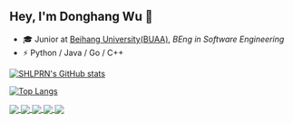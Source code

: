 ## Hey, I'm Donghang Wu 👋

- 🎓 Junior at [Beihang University(BUAA)](https://www.buaa.edu.cn), _BEng in Software Engineering_
- ⚡ Python / Java / Go / C++

[![SHLPRN's GitHub stats](https://github-readme-stats-ten-gilt.vercel.app/api?username=shlprn&theme=tokyonight&show_icons=true&count_private=true)](https://github.com/shlprn)

[![Top Langs](https://github-readme-stats-ten-gilt.vercel.app/api/top-langs/?username=shlprn&card_width=500)](https://github.com/shlprn)

<a href="https://github.com/SHLPRN/PaaS_Backend">
  <img align="center" src="https://github-readme-stats-ten-gilt.vercel.app/api/pin/?username=shlprn&repo=PaaS_Backend&theme=tokyonight" />
</a>
<a href="https://github.com/SHLPRN/DingBot_Backend">
  <img align="center" src="https://github-readme-stats-ten-gilt.vercel.app/api/pin/?username=shlprn&repo=DingBot_Backend&theme=prussian" />
</a>
<a href="https://github.com/shlprn/IntelliHealth_Backend">
  <img align="center" src="https://github-readme-stats-ten-gilt.vercel.app/api/pin/?username=shlprn&repo=IntelliHealth_Backend&theme=calm" />
</a>
<a href="https://github.com/SHLPRN/ForumProj_Backend">
  <img align="center" src="https://github-readme-stats-ten-gilt.vercel.app/api/pin/?username=shlprn&repo=ForumProj_Backend&theme=algolia" />
</a>
<a href="https://github.com/SHLPRN/34th_FengRuCup_Backend">
  <img align="center" src="https://github-readme-stats-ten-gilt.vercel.app/api/pin/?username=shlprn&repo=34th_FengRuCup_Backend&theme=tokyonight" />
</a>
